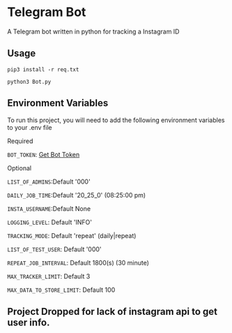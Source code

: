 
# Telegram Bot

A Telegram bot written in python for tracking a Instagram ID



## Usage

```
pip3 install -r req.txt
```
```
python3 Bot.py
```


## Environment Variables

To run this project, you will need to add the following environment variables to your .env file

Required

`BOT_TOKEN`: [Get Bot Token](https://core.telegram.org/bots/tutorial#obtain-your-bot-token)

Optional

`LIST_OF_ADMINS`:Default '000'

`DAILY_JOB_TIME`:Default '20_25_0' (08:25:00 pm)

`INSTA_USERNAME`:Default None

`LOGGING_LEVEL`: Default 'INFO'

`TRACKING_MODE`: Default 'repeat' (daily|repeat)

`LIST_OF_TEST_USER`: Default '000'

`REPEAT_JOB_INTERVAL`: Default 1800(s) (30 minute)

`MAX_TRACKER_LIMIT`: Default 3

`MAX_DATA_TO_STORE_LIMIT`: Default 100


## Project Dropped for lack of instagram api to get user info.

